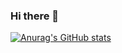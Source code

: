 ### Hi there 👋

[![Anurag's GitHub stats](https://github-readme-stats.vercel.app/api?username=rxhdf&show_icons=true)](https://github.com/anuraghazra/github-readme-stats)
<!--
**rxhdf/rxhdf** is a ✨ _special_ ✨ repository because its `README.md` (this file) appears on your GitHub profile.

Here are some ideas to get you started:

- 🔭 I’m currently working on ...
- 🌱 I’m currently learning ...
- 👯 I’m looking to collaborate on ...
- 🤔 I’m looking for help with ...
- 💬 Ask me about ...
- 📫 How to reach me: ...
- 😄 Pronouns: ...
- ⚡ Fun fact: ...
-->
